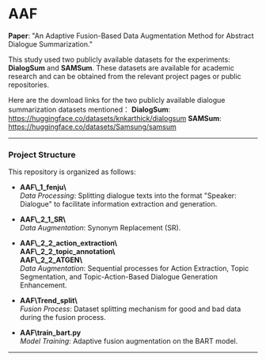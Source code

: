 # AAF
**Paper**: "An Adaptive Fusion-Based Data Augmentation Method for Abstract Dialogue Summarization."  

This study used two publicly available datasets for the experiments: **DialogSum** and **SAMSum**. These datasets are available for academic research and can be obtained from the relevant project pages or public repositories.

Here are the download links for the two publicly available dialogue summarization datasets mentioned：
**DialogSum**: https://huggingface.co/datasets/knkarthick/dialogsum
**SAMSum**: https://huggingface.co/datasets/Samsung/samsum

---

### **Project Structure**

This repository is organized as follows:

- **AAF\\_1_fenju\\**  
  _Data Processing_: Splitting dialogue texts into the format "Speaker: Dialogue" to facilitate information extraction and generation.

- **AAF\\_2_1_SR\\**  
  _Data Augmentation_: Synonym Replacement (SR).

- **AAF\\_2_2_action_extraction\\**  
  **AAF\\_2_2_topic_annotation\\**  
  **AAF\\_2_2_ATGEN\\**  
  _Data Augmentation_: Sequential processes for Action Extraction, Topic Segmentation, and Topic-Action-Based Dialogue Generation Enhancement.

- **AAF\\Trend_split\\**  
  _Fusion Process_: Dataset splitting mechanism for good and bad data during the fusion process.

- **AAF\\train_bart.py**  
  _Model Training_: Adaptive fusion augmentation on the BART model.

---



